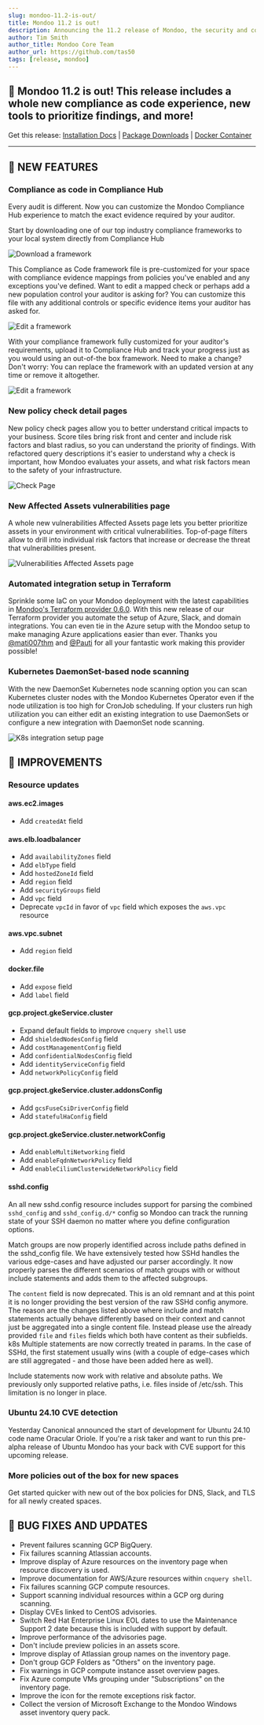 ```yaml
---
slug: mondoo-11.2-is-out/
title: Mondoo 11.2 is out!
description: Announcing the 11.2 release of Mondoo, the security and compliance platform that prioritizes risks that matter most in your infrastructure.
author: Tim Smith
author_title: Mondoo Core Team
author_url: https://github.com/tas50
tags: [release, mondoo]
---
```


## 🥳 Mondoo 11.2 is out! This release includes a whole new compliance as code experience, new tools to prioritize findings, and more!

Get this release: [Installation Docs](https://mondoo.com/docs/cnspec/) | [Package Downloads](https://releases.mondoo.com/cnspec/) | [Docker Container](https://hub.docker.com/r/mondoo/cnspec)

---

## 🎉 NEW FEATURES

### Compliance as code in Compliance Hub

Every audit is different. Now you can customize the Mondoo Compliance Hub experience to match the exact evidence required by your auditor.

Start by downloading one of our top industry compliance frameworks to your local system directly from Compliance Hub

![Download a framework](/img/releases/2024-04-30-mondoo-11.2-is-out/download_framework.png)

This Compliance as Code framework file is pre-customized for your space with compliance evidence mappings from policies you've enabled and any exceptions you've defined. Want to edit a mapped check or perhaps add a new population control your auditor is asking for? You can customize this file with any additional controls or specific evidence items your auditor has asked for.

![Edit a framework](/img/releases/2024-04-30-mondoo-11.2-is-out/edit_framework.png)

With your compliance framework fully customized for your auditor's requirements, upload it to Compliance Hub and track your progress just as you would using an out-of-the box framework. Need to make a change? Don't worry: You can replace the framework with an updated version at any time or remove it altogether.

![Edit a framework](/img/releases/2024-04-30-mondoo-11.2-is-out/replace_framework.png)

### New policy check detail pages

New policy check pages allow you to better understand critical impacts to your business. Score tiles bring risk front and center and include risk factors and blast radius, so you can understand the priority of findings. With refactored query descriptions it's easier to understand why a check is important, how Mondoo evaluates your assets, and what risk factors mean to the safety of your infrastructure.

![Check Page](/img/releases/2024-04-30-mondoo-11.2-is-out/check_page.png)

### New Affected Assets vulnerabilities page

A whole new vulnerabilities Affected Assets page lets you better prioritize assets in your environment with critical vulnerabilities. Top-of-page filters allow to drill into individual risk factors that increase or decrease the threat that vulnerabilities present.

![Vulnerabilities Affected Assets page](/img/releases/2024-04-30-mondoo-11.2-is-out/affect_assets.png)

### Automated integration setup in Terraform

Sprinkle some IaC on your Mondoo deployment with the latest capabilities in [Mondoo's Terraform provider 0.6.0](https://registry.terraform.io/providers/mondoohq/mondoo/latest). With this new release of our Terraform provider you automate the setup of Azure, Slack, and domain integrations. You can even tie in the Azure setup with the Mondoo setup to make managing Azure applications easier than ever. Thanks you [@mati007thm](https://github.com/mati007thm) and [@Pauti](https://github.com/Pauti) for all your fantastic work making this provider possible!

### Kubernetes DaemonSet-based node scanning

With the new DaemonSet Kubernetes node scanning option you can scan Kubernetes cluster nodes with the Mondoo Kubernetes Operator even if the node utilization is too high for CronJob scheduling. If your clusters run high utilization you can either edit an existing integration to use DaemonSets or configure a new integration with DaemonSet node scanning.

![K8s integration setup page](/img/releases/2024-04-30-mondoo-11.2-is-out/k8s_integration.png)

## 🧹 IMPROVEMENTS

### Resource updates

#### aws.ec2.images

- Add `createdAt` field

#### aws.elb.loadbalancer

- Add `availabilityZones` field
- Add `elbType` field
- Add `hostedZoneId` field
- Add `region` field
- Add `securityGroups` field
- Add `vpc` field
- Deprecate `vpcId` in favor of `vpc` field which exposes the `aws.vpc` resource

#### aws.vpc.subnet

- Add `region` field

#### docker.file

- Add `expose` field
- Add `label` field

#### gcp.project.gkeService.cluster

- Expand default fields to improve `cnquery shell` use
- Add `shieldedNodesConfig` field
- Add `costManagementConfig` field
- Add `confidentialNodesConfig` field
- Add `identityServiceConfig` field
- Add `networkPolicyConfig` field

#### gcp.project.gkeService.cluster.addonsConfig

- Add `gcsFuseCsiDriverConfig` field
- Add `statefulHaConfig` field

#### gcp.project.gkeService.cluster.networkConfig

- Add `enableMultiNetworking` field
- Add `enableFqdnNetworkPolicy` field
- Add `enableCiliumClusterwideNetworkPolicy` field

#### sshd.config

An all new sshd.config resource includes support for parsing the combined `sshd_config` and `sshd_config.d/*` config so Mondoo can track the running state of your SSH daemon no matter where you define configuration options.

Match groups are now properly identified across include paths defined in the sshd_config file. We have extensively tested how SSHd handles the various edge-cases and have adjusted our parser accordingly. It now properly parses the different scenarios of match groups with or without include statements and adds them to the affected subgroups.

The `content` field is now deprecated. This is an old remnant and at this point it is no longer providing the best version of the raw SSHd config anymore. The reason are the changes listed above where include and match statements actually behave differently based on their context and cannot just be aggregated into a single content file. Instead please use the already provided `file` and `files` fields which both have content as their subfields.
k8s
Multiple statements are now correctly treated in params. In the case of SSHd, the first statement usually wins (with a couple of edge-cases which are still aggregated - and those have been added here as well).

Include statements now work with relative and absolute paths. We previously only supported relative paths, i.e. files inside of /etc/ssh. This limitation is no longer in place.

### Ubuntu 24.10 CVE detection

Yesterday Canonical announced the start of development for Ubuntu 24.10 code name Oracular Oriole. If you're a risk taker and want to run this pre-alpha release of Ubuntu Mondoo has your back with CVE support for this upcoming release.

### More policies out of the box for new spaces

Get started quicker with new out of the box policies for DNS, Slack, and TLS for all newly created spaces.

## 🐛 BUG FIXES AND UPDATES

- Prevent failures scanning GCP BigQuery.
- Fix failures scanning Atlassian accounts.
- Improve display of Azure resources on the inventory page when resource discovery is used.
- Improve documentation for AWS/Azure resources within `cnquery shell`.
- Fix failures scanning GCP compute resources.
- Support scanning individual resources within a GCP org during scanning.
- Display CVEs linked to CentOS advisories.
- Switch Red Hat Enterprise Linux EOL dates to use the Maintenance Support 2 date because this is included with support by default.
- Improve performance of the advisories page.
- Don't include preview policies in an assets score.
- Improve display of Atlassian group names on the inventory page.
- Don't group GCP Folders as "Others" on the inventory page.
- Fix warnings in GCP compute instance asset overview pages.
- Fix Azure compute VMs grouping under "Subscriptions" on the inventory page.
- Improve the icon for the remote exceptions risk factor.
- Collect the version of Microsoft Exchange to the Mondoo Windows asset inventory query pack.
